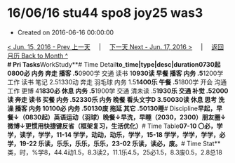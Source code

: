 # 16/06/16 stu44 spo8 joy25 was3

* Created on 2016-06-16 00:00:00

[&lt; Jun. 15, 2016 - Prev 上一天](d15.md)     \|     [下一天 Next - Jun. 17, 2016 &gt;](d17.md)     \|     [返回月历 Back to Month ^](index.md)   
**\# Pri Tasks**WorkStudy**\# Time Detail**to\_time\|type\|desc\|duration0730起0800必 内务 奔走 播客 .5**0900学 交通 读书 1**0930读 早餐 播客 内务 .5**1200学 工作 读书 笔记 2.51330动 奔走 羽毛球 内务 1.5**1400乐 午餐 .5**1800学 开会 沟通 工作 更博 4**1830必 休息 内务 .5**1900学 交通 清未读 .5**1930乐 交通 补觉 .52000读 奔走 读书 买餐 内务 .52330乐 内务 晚餐 看头文字D 3.50030读 休息 思考 洗澡 播客 内务 10100必 内务 .50130废 拖延 其它 .50130睡**\# Discipline**早起，早餐↓（0830起）英语运动（羽球）晚餐↓早洗，早睡（2030，2300）朋友圈↓ 微博↓更惯用快捷键反省（框架复习，生活优化）**\# Time Table**07-10 〇必，学学，读学，学学，11-14 学学，动动，动乐，学学，15-18 学学，学学，学学，必学，19-22 乐读，乐乐，乐乐，乐乐，23-02 乐读，读必，废。**\# Time Stat**类，时，%学8，44.4动1.5，8.3读2，11.1乐4.5，25必1.5，8.3废0.5，2.8总18

